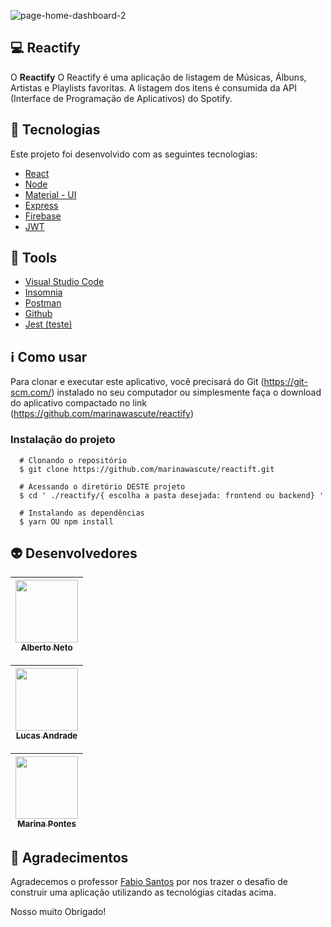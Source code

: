 ![page-home-dashboard-2](https://user-images.githubusercontent.com/45245073/84552713-45b37380-ace8-11ea-8a6b-b61037299c48.png)

## :computer: Reactify
O <b>Reactify</b> O Reactify é uma aplicação de listagem de Músicas, Álbuns, Artistas e Playlists favoritas. A listagem dos itens é consumida da API (Interface de Programação de Aplicativos) do Spotify.

## :rocket:  Tecnologias 

Este projeto foi desenvolvido com as seguintes tecnologias:

- [React](https://pt-br.reactjs.org/)
- [Node](https://nodejs.org/en/download/)
- [Material - UI](https://material-ui.com/)
- [Express](https://expressjs.com/pt-br/)
- [Firebase](https://firebase.google.com/)
- [JWT](https://jwt.io/)

## :hammer:  Tools

- [Visual Studio Code](https://code.visualstudio.com/)
- [Insomnia](https://insomnia.rest/)
- [Postman](https://www.postman.com/)
- [Github](https://github.com/)
- [Jest (teste)](https://jestjs.io/)

## :information_source:  Como usar

Para clonar e executar este aplicativo, você precisará do Git (https://git-scm.com/) instalado no seu computador ou simplesmente faça o download do aplicativo compactado no link (https://github.com/marinawascute/reactify) 

### Instalação do projeto

```
  # Clonando o repositório 
  $ git clone https://github.com/marinawascute/reactift.git
  
  # Acessando o diretório DESTE projeto
  $ cd ' ./reactify/{ escolha a pasta desejada: frontend ou backend} '
  
  # Instalando as dependências
  $ yarn OU npm install
```

## :alien: Desenvolvedores

[<img src="https://avatars0.githubusercontent.com/u/33879051?s=460&v=4" width=100 > <br> <sub> Alberto Neto </sub>](https://github.com/AlbertoN3to) |
| :---: |

[<img src="https://avatars2.githubusercontent.com/u/45245073?s=460&u=8807116181d96910bd10d61cc6adbde0a8dbc790&v=4" width=100 > <br> <sub> Lucas Andrade </sub>](https://github.com/lucasdzuc) | 
| :---: |

[<img src="https://avatars3.githubusercontent.com/u/13422328?s=460&u=b4f55c47e39304f5c3686fa3f28d538b8628d4c4&v=4" width=100 > <br> <sub> Marina Pontes </sub>](https://github.com/marinawascute) | 
| :---: |

<h2>🤝  Agradecimentos</h2>

Agradecemos o professor [Fabio Santos](https://github.com/fss6) por nos trazer o desafio de construir uma aplicação utilizando as tecnológias citadas acima.

Nosso muito Obrigado!





